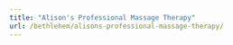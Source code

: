 ```yaml
---
title: "Alison's Professional Massage Therapy"
url: /bethlehem/alisons-professional-massage-therapy/
---
```


